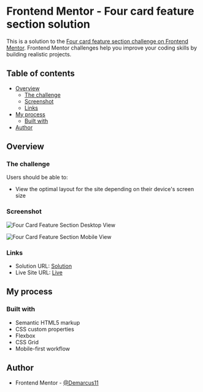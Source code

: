 # Frontend Mentor - Four card feature section solution

This is a solution to the [Four card feature section challenge on Frontend Mentor](https://www.frontendmentor.io/challenges/four-card-feature-section-weK1eFYK). Frontend Mentor challenges help you improve your coding skills by building realistic projects.

## Table of contents

- [Overview](#overview)
  - [The challenge](#the-challenge)
  - [Screenshot](#screenshot)
  - [Links](#links)
- [My process](#my-process)
  - [Built with](#built-with)
- [Author](#author)

## Overview

### The challenge

Users should be able to:

- View the optimal layout for the site depending on their device's screen size

### Screenshot

![Four Card Feature Section Desktop View](https://drive.google.com/uc?export=view&id=11OZHb9vFde7UF4bR__-soj1hh9sDAQby)

![Four Card Feature Section Mobile View](https://drive.google.com/uc?export=view&id=1EXnBe0f5pyxmhstw2r7AHRHhy_WxNZHI)

### Links

- Solution URL: [Solution](https://github.com/Demarcus11/Four-Card-Feature-Section.git)
- Live Site URL: [Live](https://demarcus11.github.io/Four-Card-Feature-Section/)

## My process

### Built with

- Semantic HTML5 markup
- CSS custom properties
- Flexbox
- CSS Grid
- Mobile-first workflow

## Author

- Frontend Mentor - [@Demarcus11](https://www.frontendmentor.io/profile/Demarcus11)

